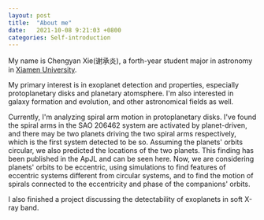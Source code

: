 ```yaml
---
layout: post
title:  "About me"
date:   2021-10-08 9:21:03 +0800
categories: Self-introduction
---
```


My name is Chengyan Xie(谢承炎), a forth-year student major in astronomy in [Xiamen University].

My primary interest is in exoplanet detection and properties, especially protoplanetary disks and planetary atomsphere. I'm also interested in galaxy formation and evolution, and other astronomical fields as well.

Currently, I'm analyzing spiral arm motion in protoplanetary disks. I've found the spiral arms in the SAO 206462 system are activated by planet-driven, and there may be two planets driving the two spiral arms respectively, which is the first system detected to be so. Assuming the planets' orbits circular, we also predicted the locations of the two planets. This finding has been published in the ApJL and can be seen here. Now, we are considering planets' orbits to be eccentric, using simulations to find features of eccentric systems different from circular systems, and to find the motion of spirals connected to the eccentricity and phase of the companions' orbits.

I also finished a project discussing the detectability of exoplanets in soft X-ray band.

[Xiamen University]: https://astro.xmu.edu.cn
